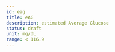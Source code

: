 ```yaml
---
id: eag
title: eAG
description: estimated Average Glucose
status: draft
unit: mg/dL
range: < 116.9
---
```

